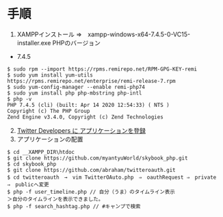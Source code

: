 # 手順
1. XAMPPインストール ⇒　xampp-windows-x64-7.4.5-0-VC15-installer.exe
PHPのバージョン
* 7.4.5
```
$ sudo rpm --import https://rpms.remirepo.net/RPM-GPG-KEY-remi
$ sudo yum install yum-utils https://rpms.remirepo.net/enterprise/remi-release-7.rpm
$ sudo yum-config-manager --enable remi-php74
$ sudo yum install php php-mbstring php-intl
$ php -v
PHP 7.4.5 (cli) (built: Apr 14 2020 12:54:33) ( NTS )
Copyright (c) The PHP Group
Zend Engine v3.4.0, Copyright (c) Zend Technologies
```
2. [Twitter Developers に アプリケーションを登録](https://developer.twitter.com/en)
3. アプリケーションの配置
```
$ cd __XAMPP_DIR\htdoc
$ git clone https://github.com/myantyuWorld/skybook_php.git
$ cd skybook_php
$ git clone https://github.com/abraham/twitteroauth.git
$ cd twitteroauth　→　vim TwitterOAuto.php　⇒　oauthRequest ⇒　private　⇒　publicへ変更
$ php -f user_timeline.php // 自分（うま）のタイムライン表示
＞自分のタイムラインを表示できました。
$ php -f search_hashtag.php // #キャンプで検索
```
